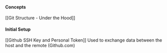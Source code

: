 #### Concepts

[[Git Structure - Under the Hood]]

#### Initial Setup

[[Github SSH Key and Personal Token]]
Used to exchange data between the host and the remote (Github.com)
